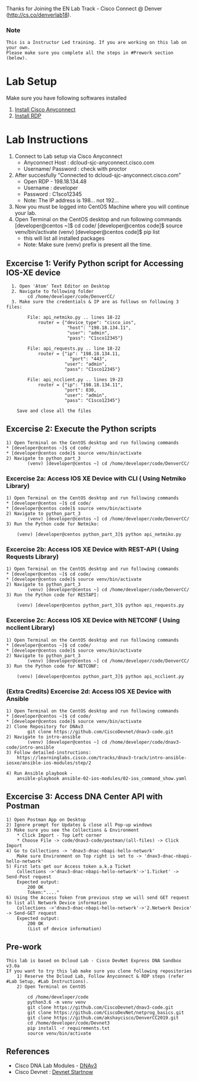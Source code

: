 Thanks for Joining the EN Lab Track - Cisco Connect @ Denver (http://cs.co/denverlab18).
### Note
	This is a Instructor Led training. If you are working on this lab on your own. 
	Please make sure you complete all the steps in #Prework section (below).

# Lab Setup 
Make sure you have following softwares installed
  1. [Install Cisco Anyconnect](https://developer.cisco.com/site/sandbox/anyconnect/)
  2. [Install RDP](https://docs.microsoft.com/en-us/windows-server/remote/remote-desktop-services/clients/remote-desktop-clients)

  
# Lab Instructions
  1. Connect to Lab setup via Cisco Anyconnect
       * Anyconnect Host : dcloud-sjc-anyconnect.cisco.com
       * Username/ Password : check with proctor
  2. After succesfully "Connected to dcloud-sjc-anyconnect.cisco.com"
       * Open RDP - 198.18.134.48
       * Username : developer
       * Password : C1sco12345
       * Note: The IP address is 198... not 192...   
  3. Now you must be logged into CentOS Machine where you will continue your lab.
  4. Open Terminal on the CentOS desktop and run following commands
        [developer@centos ~]$ cd code/
        [developer@centos code]$ source venv/bin/activate
        (venv) [developer@centos code]$ pip list
        * this will list all installed packages 
        * Note: Make sure (venv) prefix is present all the time.
 ## Excercise 1:  Verify Python script for Accessing IOS-XE device
      1. Open 'Atom' Text Editor on Desktop
      2. Navigate to following folder 
            cd /home/developer/code/DenverCC/
      3. Make sure the credentials & IP are as follows on following 3 files:
      
            File: api_netmiko.py .. lines 18-22
                router = {"device_type": "cisco_ios",
                           "host": "198.18.134.11",
                           "user": "admin",
                           "pass": "C1sco12345"}
			   
            File: api_requests.py .. line 18-22
                router = {"ip": "198.18.134.11,
	                        "port": "443",
                          "user": "admin",
                          "pass": "C1sco12345"}
			  
            File: api_ncclient.py .. lines 19-23
                router = {"ip": "198.18.134.11",
                          "port": 830,
                          "user": "admin",
                          "pass": "C1sco12345"}

	    Save and close all the files
   ## Excercise 2: Execute the Python scripts
   	1) Open Terminal on the CentOS desktop and run following commands
	* [developer@centos ~]$ cd code/
	* [developer@centos code]$ source venv/bin/activate
	2) Navigate to python_part_3
            (venv) [developer@centos ~] cd /home/developer/code/DenverCC/
	    
   ### Excercise 2a: Access IOS XE Device with CLI ( Using Netmiko Library)
   	1) Open Terminal on the CentOS desktop and run following commands
	* [developer@centos ~]$ cd code/
	* [developer@centos code]$ source venv/bin/activate
	2) Navigate to python_part_3
            (venv) [developer@centos ~] cd /home/developer/code/DenverCC/
	3) Run the Python code for Netmiko:
	
		(venv) [developer@centos python_part_3]$ python api_netmiko.py
		
   ### Excercise 2b: Access IOS XE Device with REST-API ( Using Requests Library)
   	1) Open Terminal on the CentOS desktop and run following commands
	* [developer@centos ~]$ cd code/
	* [developer@centos code]$ source venv/bin/activate
	2) Navigate to python_part_3
            (venv) [developer@centos ~] cd /home/developer/code/DenverCC/
	3) Run the Python code for RESTAPI:
	
		(venv) [developer@centos python_part_3]$ python api_requests.py
		
   ### Excercise 2c: Access IOS XE Device with NETCONF ( Using ncclient Library)
   	1) Open Terminal on the CentOS desktop and run following commands
	* [developer@centos ~]$ cd code/
	* [developer@centos code]$ source venv/bin/activate
	2) Navigate to python_part_3
            (venv) [developer@centos ~] cd /home/developer/code/DenverCC/
	3) Run the Python code for NETCONF:
	
		(venv) [developer@centos python_part_3]$ python api_ncclient.py	

   ### (Extra Credits) Excercise 2d: Access IOS XE Device with Ansible 
   	1) Open Terminal on the CentOS desktop and run following commands
	* [developer@centos ~]$ cd code/
	* [developer@centos code]$ source venv/bin/activate
	2) Clone Repository for DNAv3
			git clone https://github.com/CiscoDevnet/dnav3-code.git
	2) Navigate to intro-ansible
            (venv) [developer@centos ~] cd /home/developer/code/dnav3-code/intro-ansible
	3) Follow detailed-instructions: 
		https://learninglabs.cisco.com/tracks/dnav3-track/intro-ansible-iosxe/ansible-ios-modules/step/2
		
	4) Run Ansible playbook - 
		ansible-playbook ansible-02-ios-modules/02-ios_command_show.yaml
 
 ## Excercise 3: Access DNA Center API with Postman
  	1) Open Postman App on Desktop
	2) Ignore prompt for Updates & close all Pop-up windows
	3) Make sure you see the Collections & Environment
		* Click Import - Top Left corner
		* Choose File -> code/dnav3-code/postman/(all-files) -> Click Import
	4) Go to Collections -> 'dnav3-dnac-nbapi-hello-network'
		Make sure Environment on Top right is set to -> 'dnav3-dnac-nbapi-hello-network'
	5) First lets get our Access token a.k.a Ticket
		Collections ->'dnav3-dnac-nbapi-hello-network'->'1.Ticket' -> Send-Post request
		Expected output:
			200 OK 
			Token:"...."
	6) Using the Access Token from previous step we will send GET request to list all Network Device information
		Collections ->'dnav3-dnac-nbapi-hello-network'->'2.Network Device' -> Send-GET request
		Expected output:
			200 OK 
			(List of device information)
## Pre-work
	This lab is based on Dcloud Lab - Cisco DevNet Express DNA Sandbox v3.0a
	If you want to try this lab make sure you clone following repositories
		1) Reserve the Dcloud Lab, Follow Anyconnect & RDP steps (refer #Lab Setup, #Lab Instructions).
		2) Open Terminal on CentOS
		
			cd /home/developer/code
			python3.6 -m venv venv
			git clone https://github.com/CiscoDevnet/dnav3-code.git
			git clone https://github.com/CiscoDevNet/netprog_basics.git 
			git clone https://github.com/akshaycisco/DenverCC2019.git
			cd /home/developer/code/Devnet3
			pip install -r requirements.txt 
			source venv/bin/activate

## References 
  - Cisco DNA Lab Modules - [DNAv3](https://learninglabs.cisco.com/tracks/dnav3-track)
  - Cisco Devnet : [Devnet Startnow](https://developer.cisco.com/startnow/)
	
   
        
        
